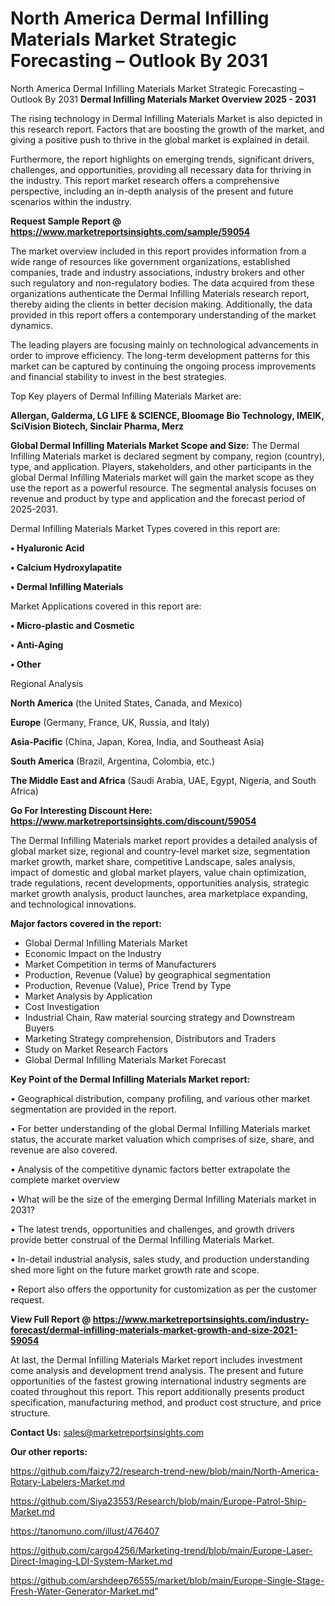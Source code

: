 # North America Dermal Infilling Materials Market Strategic Forecasting – Outlook By 2031
North America Dermal Infilling Materials Market Strategic Forecasting – Outlook By 2031
<Strong> Dermal Infilling Materials Market Overview 2025 - 2031</strong>

The rising technology in Dermal Infilling Materials Market is also depicted in this research report. Factors that are boosting the growth of the market, and giving a positive push to thrive in the global market is explained in detail.

Furthermore, the report highlights on emerging trends, significant drivers, challenges, and opportunities, providing all necessary data for thriving in the industry. This report market research offers a comprehensive perspective, including an in-depth analysis of the present and future scenarios within the industry.

<strong>Request Sample Report @ <a href=https://www.marketreportsinsights.com/sample/59054>https://www.marketreportsinsights.com/sample/59054</a></strong>

The market overview included in this report provides information from a wide range of resources like government organizations, established companies, trade and industry associations, industry brokers and other such regulatory and non-regulatory bodies. The data acquired from these organizations authenticate the Dermal Infilling Materials research report, thereby aiding the clients in better decision making. Additionally, the data provided in this report offers a contemporary understanding of the market dynamics.

The leading players are focusing mainly on technological advancements in order to improve efficiency. The long-term development patterns for this market can be captured by continuing the ongoing process improvements and financial stability to invest in the best strategies.

Top Key players of Dermal Infilling Materials Market are:

<strong>Allergan, Galderma, LG LIFE & SCIENCE, Bloomage Bio Technology, IMEIK, SciVision Biotech, Sinclair Pharma, Merz</strong>

<strong><b>Global Dermal Infilling Materials Market Scope and Size:</b></strong>
The Dermal Infilling Materials market is declared segment by company, region (country), type, and application. Players, stakeholders, and other participants in the global Dermal Infilling Materials market will gain the market scope as they use the report as a powerful resource. The segmental analysis focuses on revenue and product by type and application and the forecast period of 2025-2031.

Dermal Infilling Materials Market Types covered in this report are:

<strong>• Hyaluronic Acid

• Calcium Hydroxylapatite

• Dermal Infilling Materials</strong>

Market Applications covered in this report are:

<strong>• Micro-plastic and Cosmetic

• Anti-Aging

• Other</strong> 

Regional Analysis

<strong>North America</strong> (the United States, Canada, and Mexico)

<strong>Europe</strong> (Germany, France, UK, Russia, and Italy)

<strong>Asia-Pacific</strong> (China, Japan, Korea, India, and Southeast Asia)

<strong>South America</strong> (Brazil, Argentina, Colombia, etc.)

<strong>The Middle East and Africa</strong> (Saudi Arabia, UAE, Egypt, Nigeria, and South Africa)

<strong>Go For Interesting Discount Here: <a href=https://www.marketreportsinsights.com/discount/59054>https://www.marketreportsinsights.com/discount/59054</a></strong>

The Dermal Infilling Materials market report provides a detailed analysis of global market size, regional and country-level market size, segmentation market growth, market share, competitive Landscape, sales analysis, impact of domestic and global market players, value chain optimization, trade regulations, recent developments, opportunities analysis, strategic market growth analysis, product launches, area marketplace expanding, and technological innovations.

<strong><b>Major factors covered in the report:</b></strong>
<ul>
  <li>Global Dermal Infilling Materials Market </li>
  <li>Economic Impact on the Industry</li>
  <li>Market Competition in terms of Manufacturers</li>
  <li>Production, Revenue (Value) by geographical segmentation</li>
  <li>Production, Revenue (Value), Price Trend by Type</li>
  <li>Market Analysis by Application</li>
  <li>Cost Investigation</li>
  <li>Industrial Chain, Raw material sourcing strategy and Downstream Buyers</li>
  <li>Marketing Strategy comprehension, Distributors and Traders</li>
  <li>Study on Market Research Factors</li>
  <li>Global Dermal Infilling Materials Market Forecast</li>
</ul>

<strong><b>Key Point of the Dermal Infilling Materials Market report:</b></strong>

• Geographical distribution, company profiling, and various other market segmentation are provided in the report.

• For better understanding of the global Dermal Infilling Materials market status, the accurate market valuation which comprises of size, share, and revenue are also covered.

• Analysis of the competitive dynamic factors better extrapolate the complete market overview

• What will be the size of the emerging Dermal Infilling Materials market in 2031?

• The latest trends, opportunities and challenges, and growth drivers provide better construal of the Dermal Infilling Materials Market.

• In-detail industrial analysis, sales study, and production understanding shed more light on the future market growth rate and scope.

• Report also offers the opportunity for customization as per the customer request.

<strong><b>View Full Report @ <a href=https://www.marketreportsinsights.com/industry-forecast/dermal-infilling-materials-market-growth-and-size-2021-59054>https://www.marketreportsinsights.com/industry-forecast/dermal-infilling-materials-market-growth-and-size-2021-59054</a></b></strong>


At last, the Dermal Infilling Materials Market report includes investment come analysis and development trend analysis. The present and future opportunities of the fastest growing international industry segments are coated throughout this report. This report additionally presents product specification, manufacturing method, and product cost structure, and price structure.

<strong>Contact Us:</strong>
sales@marketreportsinsights.com

<strong>Our other reports:</strong>

<a href=https://github.com/faizy72/research-trend-new/blob/main/North-America-Rotary-Labelers-Market.md>https://github.com/faizy72/research-trend-new/blob/main/North-America-Rotary-Labelers-Market.md</a>

<a href=https://github.com/Siya23553/Research/blob/main/Europe-Patrol-Ship-Market.md>https://github.com/Siya23553/Research/blob/main/Europe-Patrol-Ship-Market.md</a>

<a href=https://tanomuno.com/illust/476407>https://tanomuno.com/illust/476407</a>

<a href=https://github.com/cargo4256/Marketing-trend/blob/main/Europe-Laser-Direct-Imaging-LDI-System-Market.md>https://github.com/cargo4256/Marketing-trend/blob/main/Europe-Laser-Direct-Imaging-LDI-System-Market.md</a>

<a href=https://github.com/arshdeep76555/market/blob/main/Europe-Single-Stage-Fresh-Water-Generator-Market.md>https://github.com/arshdeep76555/market/blob/main/Europe-Single-Stage-Fresh-Water-Generator-Market.md</a>"
